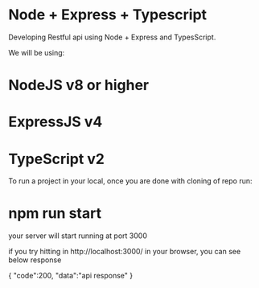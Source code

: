 # Node + Express + Typescript 


Developing Restful api using Node + Express and TypesScript. 

We will be using:

# NodeJS v8 or higher
# ExpressJS v4 
# TypeScript v2

To run a project in your local, once you are done with cloning of repo run: 

# npm run start 

your server will start running at port 3000

if you try hitting in http://localhost:3000/ in your browser, you can see below response

{
  "code":200,
  "data":"api response"
} 


